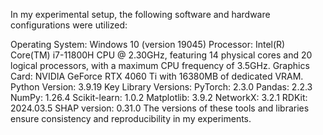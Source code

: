 

In my experimental setup, the following software and hardware configurations were utilized:

Operating System: Windows 10 (version 19045)
Processor: Intel(R) Core(TM) i7-11800H CPU @ 2.30GHz, featuring 14 physical cores and 20 logical processors, with a maximum CPU frequency of 3.5GHz.
Graphics Card: NVIDIA GeForce RTX 4060 Ti with 16380MB of dedicated VRAM.
Python Version: 3.9.19
Key Library Versions:
PyTorch: 2.3.0
Pandas: 2.2.3
NumPy: 1.26.4
Scikit-learn: 1.0.2
Matplotlib: 3.9.2
NetworkX: 3.2.1
RDKit: 2024.03.5
SHAP version: 0.31.0
The versions of these tools and libraries ensure consistency and reproducibility in my experiments.
